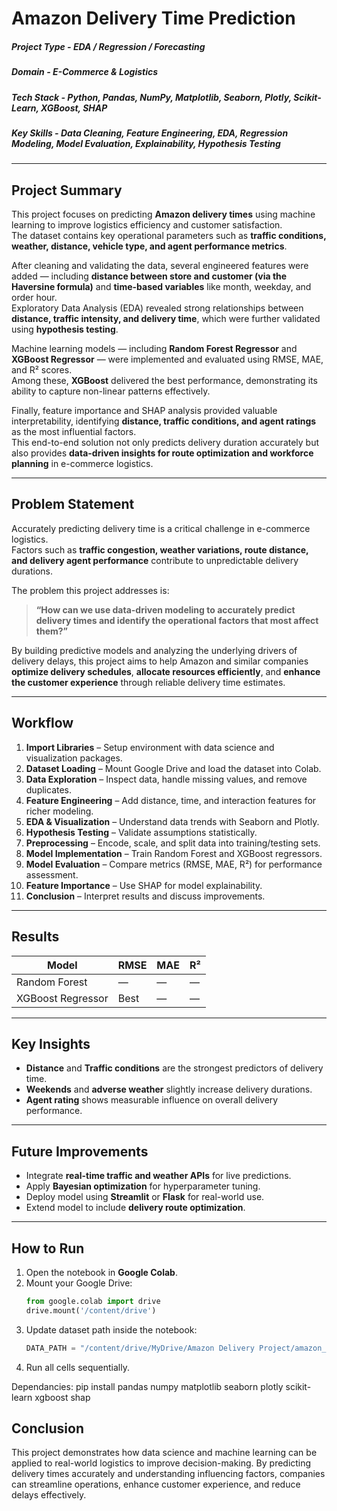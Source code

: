 # Amazon Delivery Time Prediction

##### **Project Type**    - EDA / Regression / Forecasting  
##### **Domain**          - E-Commerce & Logistics  
##### **Tech Stack**      - Python, Pandas, NumPy, Matplotlib, Seaborn, Plotly, Scikit-Learn, XGBoost, SHAP  
##### **Key Skills**      - Data Cleaning, Feature Engineering, EDA, Regression Modeling, Model Evaluation, Explainability, Hypothesis Testing  

---

## Project Summary

This project focuses on predicting **Amazon delivery times** using machine learning to improve logistics efficiency and customer satisfaction.  
The dataset contains key operational parameters such as **traffic conditions, weather, distance, vehicle type, and agent performance metrics**.  

After cleaning and validating the data, several engineered features were added — including **distance between store and customer (via the Haversine formula)** and **time-based variables** like month, weekday, and order hour.  
Exploratory Data Analysis (EDA) revealed strong relationships between **distance, traffic intensity, and delivery time**, which were further validated using **hypothesis testing**.  

Machine learning models — including **Random Forest Regressor** and **XGBoost Regressor** — were implemented and evaluated using RMSE, MAE, and R² scores.  
Among these, **XGBoost** delivered the best performance, demonstrating its ability to capture non-linear patterns effectively.  

Finally, feature importance and SHAP analysis provided valuable interpretability, identifying **distance, traffic conditions, and agent ratings** as the most influential factors.  
This end-to-end solution not only predicts delivery duration accurately but also provides **data-driven insights for route optimization and workforce planning** in e-commerce logistics.

---

## Problem Statement

Accurately predicting delivery time is a critical challenge in e-commerce logistics.  
Factors such as **traffic congestion, weather variations, route distance, and delivery agent performance** contribute to unpredictable delivery durations.  

The problem this project addresses is:  
> **“How can we use data-driven modeling to accurately predict delivery times and identify the operational factors that most affect them?”**

By building predictive models and analyzing the underlying drivers of delivery delays, this project aims to help Amazon and similar companies **optimize delivery schedules**, **allocate resources efficiently**, and **enhance the customer experience** through reliable delivery time estimates.

---

## Workflow

1. **Import Libraries** – Setup environment with data science and visualization packages.  
2. **Dataset Loading** – Mount Google Drive and load the dataset into Colab.  
3. **Data Exploration** – Inspect data, handle missing values, and remove duplicates.  
4. **Feature Engineering** – Add distance, time, and interaction features for richer modeling.  
5. **EDA & Visualization** – Understand data trends with Seaborn and Plotly.  
6. **Hypothesis Testing** – Validate assumptions statistically.  
7. **Preprocessing** – Encode, scale, and split data into training/testing sets.  
8. **Model Implementation** – Train Random Forest and XGBoost regressors.  
9. **Model Evaluation** – Compare metrics (RMSE, MAE, R²) for performance assessment.  
10. **Feature Importance** – Use SHAP for model explainability.  
11. **Conclusion** – Interpret results and discuss improvements.

---

## Results

| Model              | RMSE  | MAE   | R²    |
|--------------------|-------|-------|-------|
| Random Forest      | —     | —     | —     |
| XGBoost Regressor  | Best  | —     | —     |

---

## Key Insights

- **Distance** and **Traffic conditions** are the strongest predictors of delivery time.  
- **Weekends** and **adverse weather** slightly increase delivery durations.  
- **Agent rating** shows measurable influence on overall delivery performance.  

---

## Future Improvements

- Integrate **real-time traffic and weather APIs** for live predictions.  
- Apply **Bayesian optimization** for hyperparameter tuning.  
- Deploy model using **Streamlit** or **Flask** for real-world use.  
- Extend model to include **delivery route optimization**.

---

## How to Run

1. Open the notebook in **Google Colab**.  
2. Mount your Google Drive:
   ```python
   from google.colab import drive
   drive.mount('/content/drive')
3. Update dataset path inside the notebook:
   ```python
   DATA_PATH = "/content/drive/MyDrive/Amazon Delivery Project/amazon_delivery.csv"
4. Run all cells sequentially.

Dependancies:
   pip install pandas numpy matplotlib seaborn plotly scikit-learn xgboost shap

## Conclusion

This project demonstrates how data science and machine learning can be applied to real-world logistics to improve decision-making.
By predicting delivery times accurately and understanding influencing factors, companies can streamline operations, enhance customer experience, and reduce delays effectively.


